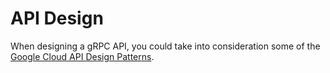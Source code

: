 # API Design

When designing a gRPC API, you could take into consideration some of the
[Google Cloud API Design Patterns](https://cloud.google.com/apis/design/design_patterns).